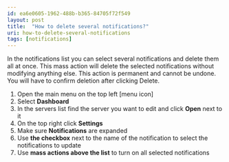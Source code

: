 ```yaml
---
id: ea6e0605-1962-488b-b365-84705f72f549
layout: post
title:  "How to delete several notifications?"
uri: how-to-delete-several-notifications
tags: [notifications]
---
```


In the notifications list you can select several notifications and delete them all at once. This mass action will delete the selected notifications without modifying anything else. This action is permanent and cannot be undone. You will have to confirm deletion after clicking Delete. 

<!-- more -->

1.  Open the main menu on the top left \[menu icon\]
2.  Select **Dashboard**
3.  In the servers list find the server you want to edit and click **Open** next to it
4.  On the top right click **Settings**
5.  Make sure **Notifications** are expanded
6.  Use **the checkbox** next to the name of the <wiki>notification</wiki> to select the notifications to update
7.  Use **mass actions above the list** to turn on all selected <wiki>notifications</wiki>